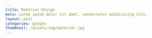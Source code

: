 ```yaml
---
title: Material Design
meta: Lorem ipsum dolor sit amet, consectetur adipisicing elit.
layout: post
categories: google
thumbnail: /assets/img/material.jpg
---
```

